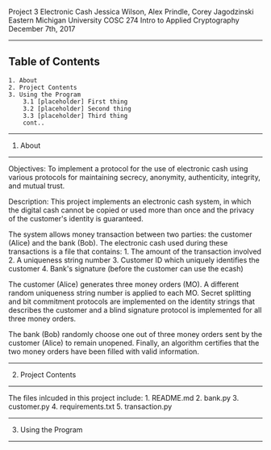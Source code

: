 Project 3 Electronic Cash 
Jessica Wilson, Alex Prindle, Corey Jagodzinski
Eastern Michigan University
COSC 274 Intro to Applied Cryptography
December 7th, 2017

----------------------------------
Table of Contents
----------------------------------
	1. About
	2. Project Contents
	3. Using the Program
		3.1 [placeholder] First thing
		3.2 [placeholder] Second thing
		3.3 [placeholder] Third thing
		cont..
		
----------------------------------
1. About
----------------------------------
Objectives: To implement a protocol for the use of electronic cash using various protocols for maintaining secrecy, anonymity, authenticity, integrity, and mutual trust.

Description: This project implements an electronic cash system, in which the digital cash cannot be copied or used more than once and the privacy of the customer's identity is guaranteed.

The system allows money transaction between two parties: the customer (Alice) and the bank (Bob). The electronic cash used during these transactions is a file that contains:
	1. The amount of the transaction involved
	2. A uniqueness string number
	3. Customer ID which uniquely identifies the customer
	4. Bank's signature (before the customer can use the ecash)

The customer (Alice) generates three money orders (MO). A different random uniqueness string number is applied to each MO. Secret splitting and bit commitment protocols are implemented on the identity strings that describes the customer and a blind signature protocol is implemented for all three money orders.

The bank (Bob) randomly choose one out of three money orders sent by the customer (Alice) to remain unopened. Finally, an algorithm certifies that the two money orders have been filled with valid information.

----------------------------------
2. Project Contents
----------------------------------
The files inlcuded in this project include:
	1. README.md
	2. bank.py
	3. customer.py
	4. requirements.txt
	5. transaction.py

----------------------------------
3. Using the Program
----------------------------------

